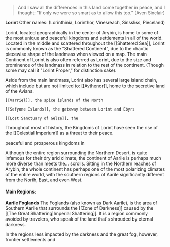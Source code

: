 > And I saw all the differences in this land come together in peace, and I thought: "If only we were so smart as to allow this too." (Aven Sinclair)


**Lorint**
Other names: (Lorinthinia, Lorinthor, Vinesreach, Sinssliss, Pieceland)

Lorint, located geographically in the center of Arybin, is home to some of the most unique and peaceful kingdoms and settlements in all of the world. Located in the middle and scattered throughout the [[Shattered Sea]], Lorint is commonly known as the "Shattered Continent", due to the chaotic piecewise shape of the landmass when viewed on a map. The main Continent of Lorint is also often referred as Lorint, due to the size and prominence of the landmass in relation to the rest of the continent. (Though some may call it "Lorint Proper," for distinction sake).

Aside from the main landmass, Lorint also has several large island chain, which include but are not limited to:
	[[Avthenor]], home to the secretive land of the Avians.

	[[Varriel]], the spice islands of the North

	[[Sefyone Islands]], the gateway between Lorint and Ebyrs

	[[Lost Sanctuary of Gelze]], the 

Throughout most of history, the Kingdoms of Lorint have seen the rise of the [[Celestial Imperium]] as a threat to their peace. 

peaceful and prosperous kingdoms in 

Although the entire region surrounding the Northern Desert, is quite infamous for their dry arid climate, the continent of Aarile is perhaps much more diverse than meets the... scrolls. Sitting in the Northern reaches of Arybin, the whole continent has perhaps one of the most polarizing climates of the entire world, with the southern regions of Aarile significantly different from the North, East, and even West.

#### **Main Regions:**
**Aarile Foglands**
The Foglands (also known as Dark Aarile), is the area of Southern Aarile that surrounds the [[Zone of Darkness]] caused by the [[The Great Shattering|Imperial Shattering]]. It is a region commonly avoided by travelers, who speak of the land that's shrouded by eternal darkness. 

In the regions less impacted by the darkness and the great fog, however, frontier settlements and 



